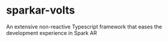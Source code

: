 # sparkar-volts
An extensive non-reactive Typescript framework that eases the development experience in Spark AR
